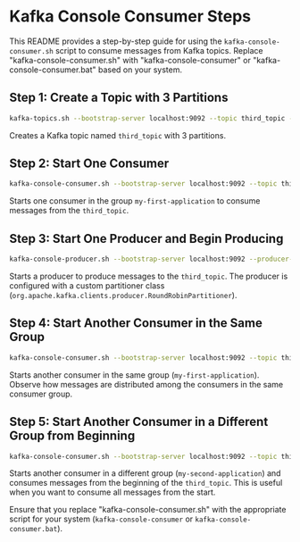 # Kafka Console Consumer Steps

This README provides a step-by-step guide for using the `kafka-console-consumer.sh` script to consume messages from Kafka topics. Replace "kafka-console-consumer.sh" with "kafka-console-consumer" or "kafka-console-consumer.bat" based on your system.

## Step 1: Create a Topic with 3 Partitions

```bash
kafka-topics.sh --bootstrap-server localhost:9092 --topic third_topic --create --partitions 3
```

Creates a Kafka topic named `third_topic` with 3 partitions.

## Step 2: Start One Consumer

```bash
kafka-console-consumer.sh --bootstrap-server localhost:9092 --topic third_topic --group my-first-application
```

Starts one consumer in the group `my-first-application` to consume messages from the `third_topic`.

## Step 3: Start One Producer and Begin Producing

```bash
kafka-console-producer.sh --bootstrap-server localhost:9092 --producer-property partitioner.class=org.apache.kafka.clients.producer.RoundRobinPartitioner --topic third_topic
```

Starts a producer to produce messages to the `third_topic`. The producer is configured with a custom partitioner class (`org.apache.kafka.clients.producer.RoundRobinPartitioner`).

## Step 4: Start Another Consumer in the Same Group

```bash
kafka-console-consumer.sh --bootstrap-server localhost:9092 --topic third_topic --group my-first-application
```

Starts another consumer in the same group (`my-first-application`). Observe how messages are distributed among the consumers in the same consumer group.

## Step 5: Start Another Consumer in a Different Group from Beginning

```bash
kafka-console-consumer.sh --bootstrap-server localhost:9092 --topic third_topic --group my-second-application --from-beginning
```

Starts another consumer in a different group (`my-second-application`) and consumes messages from the beginning of the `third_topic`. This is useful when you want to consume all messages from the start.

Ensure that you replace "kafka-console-consumer.sh" with the appropriate script for your system (`kafka-console-consumer` or `kafka-console-consumer.bat`).
